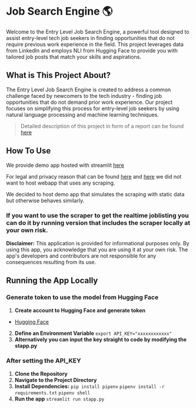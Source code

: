 # Job Search Engine :earth_americas:

Welcome to the Entry Level Job Search Engine, a powerful tool designed to assist entry-level tech job seekers in finding opportunities that do not require previous work experience in the field. This project leverages data from LinkedIn and employs NLI from Hugging Face to provide you with tailored job posts that match your skills and aspirations.

## What is This Project About?

The Entry Level Job Search Engine is created to address a common challenge faced by newcomers to the tech industry - finding job opportunities that do not demand prior work experience. Our project focuses on simplifying this process for entry-level job seekers by using natural language processing and machine learning techniques.

> Detailed description of this project in form of a report can be found [here](https://github.com/JuusoSaavalainen/miniprojektiDS/blob/main/miniprojektiDS.pdf)

## How To Use
We provide demo app hosted with streamlit [here](https://job-search-engine-demo.streamlit.app/)

For legal and privacy reason that can be found
[here](https://www.linkedin.com/robots.txt) and
[here](https://www.linkedin.com/legal/crawling-terms)
we did not want to host webapp that uses any scraping.

We decided to host demo app that simulates the scraping with static data but otherwise behaves similarly.

### If you want to use the scraper to get the realtime joblisting you can do it by running version that includes the scraper locally at your __own risk__.

**Disclaimer:**
This application is provided for informational purposes only. By using this app, you acknowledge that you are using it at your own risk. The app's developers and contributors are not responsible for any consequences resulting from its use.

## Running the App Locally 

### Generate token to use the model from Hugging Face
1. **Create account to Hugging Face and generate token**
 - [Hugging Face](https://huggingface.co/)
2. **Define an Environment Variable**
```export API_KEY="xxxxxxxxxxxx"```
3. **Alternatively you can input the key straight to code by modifying the stapp.py**

### After setting the API_KEY
1. **Clone the Repository**
2. **Navigate to the Project Directory**
3. **Install Dependencies:**
```pip install pipenv```
```pipenv install -r requirements.txt```
```pipenv shell```
5. **Run the app**
```streamlit run stapp.py```

